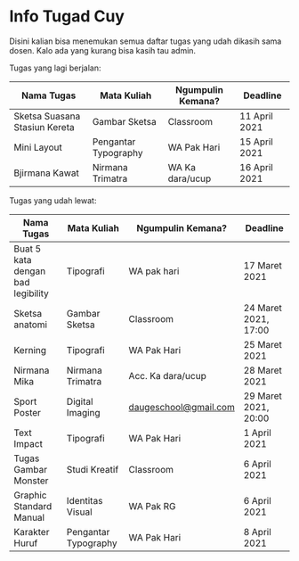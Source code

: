 # Info Tugad Cuy
Disini kalian bisa menemukan semua daftar tugas yang udah dikasih sama dosen. Kalo ada yang kurang bisa kasih tau admin.

Tugas yang lagi berjalan:

| Nama Tugas                    | Mata Kuliah          | Ngumpulin Kemana? | Deadline      |
| ----------------------------- | -------------------- | ----------------- | ------------- |
| Sketsa Suasana Stasiun Kereta | Gambar Sketsa        | Classroom         | 11 April 2021 |
| Mini Layout                   | Pengantar Typography | WA Pak Hari       | 15 April 2021 |
| Bjirmana Kawat                | Nirmana Trimatra     | WA Ka dara/ucup   | 16 April 2021 |

Tugas yang udah lewat:

| Nama Tugas                        | Mata Kuliah          | Ngumpulin Kemana?     | Deadline             |
| --------------------------------- | -------------------- | --------------------- | -------------------- |
| Buat 5 kata dengan bad legibility | Tipografi            | WA pak hari           | 17 Maret 2021        |
| Sketsa anatomi                    | Gambar Sketsa        | Classroom             | 24 Maret 2021, 17:00 |
| Kerning                           | Tipografi            | WA Pak Hari           | 25 Maret 2021        |
| Nirmana Mika                      | Nirmana Trimatra     | Acc. Ka dara/ucup     | 28 Maret 2021        |
| Sport Poster                      | Digital Imaging      | daugeschool@gmail.com | 29 Maret 2021, 20:00 |
| Text Impact                       | Tipografi            | WA Pak Hari           | 1 April 2021         |
| Tugas Gambar Monster              | Studi Kreatif        | Classroom             | 6 April 2021         |
| Graphic Standard Manual           | Identitas Visual     | WA Pak RG             | 6 April 2021         |
| Karakter Huruf                    | Pengantar Typography | WA Pak Hari           | 8 April 2021         |

